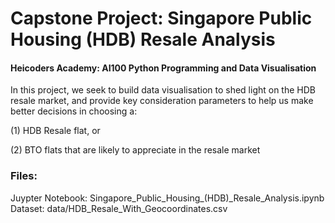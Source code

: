 # Capstone Project: Singapore Public Housing (HDB) Resale Analysis
#### Heicoders Academy: AI100 Python Programming and Data Visualisation

In this project, we seek to build data visualisation to shed light on the HDB resale market, and provide key consideration parameters to help us make better decisions in choosing a:

(1) HDB Resale flat, or

(2) BTO flats that are likely to appreciate in the resale market

### Files:
Juypter Notebook: Singapore_Public_Housing_(HDB)_Resale_Analysis.ipynb
Dataset: data/HDB_Resale_With_Geocoordinates.csv
